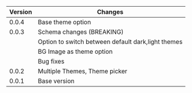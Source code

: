 | Version | Changes                                                    |
| --------|------------------------------------------------------------|
| 0.0.4   | Base theme option                                          |
| 0.0.3   | Schema changes  (BREAKING)                                 |
|         | Option to switch between default dark,light themes         | 
|         | BG Image as theme option                                   |
|         | Bug fixes                                                  |
| 0.0.2   | Multiple Themes, Theme picker                              |
| 0.0.1   | Base version                                               |